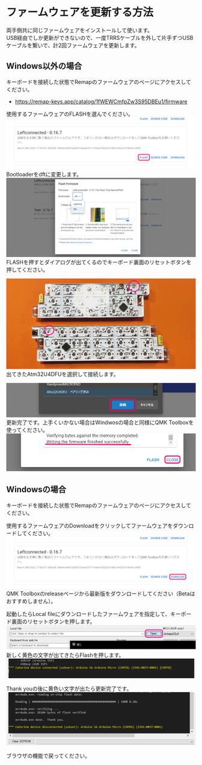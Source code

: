 # ファームウェアを更新する方法

両手側共に同じファームウェアをインストールして使います。  
USB経由でしか更新ができないので、一度TRRSケーブルを外して片手ずつUSBケーブルを繋いで、計2回ファームウェアを更新します。

## Windows以外の場合
キーボードを接続した状態でRemapのファームウェアのページにアクセスしてください。  
- https://remap-keys.app/catalog/1fWEWCmfpZw3S95DBEu1/firmware

使用するファームウェアのFLASHを選んでください。  
![](img/flash.png)  
Bootloaderをdftに変更します。  
![](img/dfu.png)  
FLASHを押すとダイアログが出てくるのでキーボード裏面のリセットボタンを押してください。  
  
![](img/IMG_6713b.jpg)  
出てきたAtm32U4DFUを選択して接続します。  
  
![](img/connect.png)  
更新完了です。上手くいかない場合はWindwosの場合と同様にQMK Toolboxを使ってください。  
![](img/close.png)  

## Windowsの場合
キーボードを接続した状態でRemapのファームウェアのページにアクセスしてください。  

使用するファームウェアのDownloadをクリックしてファームウェアをダウンロードしてください。  
![](img/download.png)   
QMK Toolboxのreleaseページから最新版をダウンロードしてください（Betaはおすすめしません）。  

起動したらLocal fileにダウンロードしたファームウェアを指定して、キーボード裏面のリセットボタンを押します。  
![](img/qmktoolbox1.png)   
新しく黄色の文字が出てきたらFlashを押します。  
![](img/qmktoolbox2.png)  

Thank youの後に黄色い文字が出たら更新完了です。  
![](img/qmktoolbox3.png)   

ブラウザの機能で戻ってください。  
